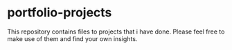 # portfolio-projects

This repository contains files to projects that i have done.
Please feel free to make use of them and find your own insights.
